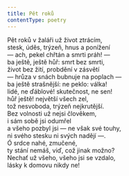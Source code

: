 ```yaml
---
title: Pět roků
contentType: poetry
---
```


<section>

Pět roků v žaláři už život ztrácím,  
stesk, úděs, trýzeň, hnus a ponížení  
— ach, pekel chřtán a smrti práh! —  
ba ještě, ještě hůř: smrt bez smrti,  
život bez žití, probdění v zásvětí  
— hrůza v snách bubnuje na poplach —  
ba ještě strašnější: ne peklo: válka!  
lidé, ne ďáblové! skutečnost, ne sen!  
hůř ještě! největší všech zel,  
tož nesvoboda, trýzeň nejkrutější.  
Bez volnosti už nejsi člověkem,  
i sám sobě jsi odumřel  
a všeho pozbyl jsi — ne však své touhy,  
ni svého stesku ni svých nadějí —.  
Ó srdce nahé, zmučené,  
ty stání nemáš, viď, což jinak možno?  
Nechať už všeho, všeho jsi se vzdalo,  
lásky k domovu nikdy ne!

</section>
